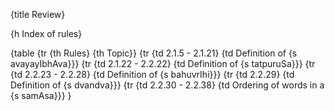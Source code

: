 {title Review}


{h Index of rules}

{table
    {tr {th Rules} {th Topic}}
    {tr {td 2.1.5 - 2.1.21} {td Definition of {s avayayIbhAva}}}
    {tr {td 2.1.22 - 2.2.22} {td Definition of {s tatpuruSa}}}
    {tr {td 2.2.23 - 2.2.28} {td Definition of {s bahuvrIhi}}}
    {tr {td 2.2.29} {td Definition of {s dvandva}}}
    {tr {td 2.2.30 - 2.2.38} {td Ordering of words in a {s samAsa}}}
}
